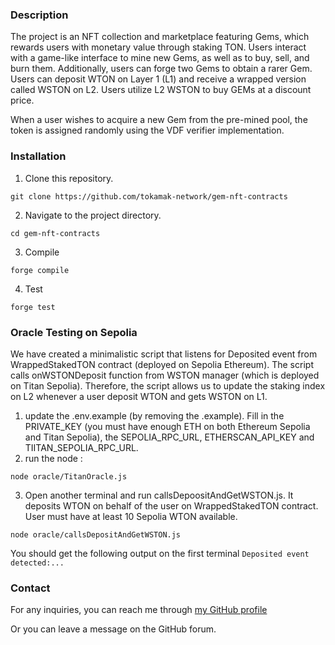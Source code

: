 ### Description

The project is an NFT collection and marketplace featuring Gems, which rewards users with monetary value through staking TON. Users interact with a game-like interface to mine new Gems, as well as to buy, sell, and burn them. Additionally, users can forge two Gems to obtain a rarer Gem. Users can deposit WTON on Layer 1 (L1) and receive a wrapped version called WSTON on L2. Users utilize L2 WSTON to buy GEMs at a discount price.

When a user wishes to acquire a new Gem from the pre-mined pool, the token is assigned randomly using the VDF verifier implementation.

### Installation

1.  Clone this repository.

```
git clone https://github.com/tokamak-network/gem-nft-contracts
```

2. Navigate to the project directory.

```
cd gem-nft-contracts
```

3. Compile 

```
forge compile
```

4. Test

```
forge test
```

### Oracle Testing on Sepolia

We have created a minimalistic script that listens for Deposited event from WrappedStakedTON contract (deployed on Sepolia Ethereum). The script calls onWSTONDeposit function from WSTON manager (which is deployed on Titan Sepolia). Therefore, the script allows us to update the staking index on L2 whenever a user deposit WTON and gets WSTON on L1. 

1. update the .env.example (by removing the .example). Fill in the PRIVATE_KEY (you must have enough ETH on both Ethereum Sepolia and Titan Sepolia), the SEPOLIA_RPC_URL, ETHERSCAN_API_KEY and TIITAN_SEPOLIA_RPC_URL.
2. run the node : 
```
node oracle/TitanOracle.js
```
3. Open another terminal and run callsDepoositAndGetWSTON.js. It deposits WTON on behalf of the user on WrappedStakedTON contract. User must have at least 10 Sepolia WTON available.
```
node oracle/callsDepositAndGetWSTON.js
```

You should get the following output on the first terminal ```Deposited event detected:...```


### Contact

For any inquiries, you can reach me through [my GitHub profile](https://github.com/mehdi-defiesta)

Or you can leave a message on the GitHub forum. 